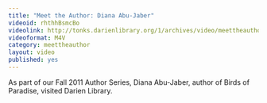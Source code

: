 ```yaml
---
title: "Meet the Author: Diana Abu-Jaber"
videoid: rhthhBsmcBo
videolink: http://tonks.darienlibrary.org/1/archives/video/meettheauthor/20111011_diana_abu_jaber.m4v
videoformat: M4V
category: meettheauthor
layout: video
published: yes
---
```


As part of our Fall 2011 Author Series, Diana Abu-Jaber, author of Birds of Paradise, visited Darien Library.